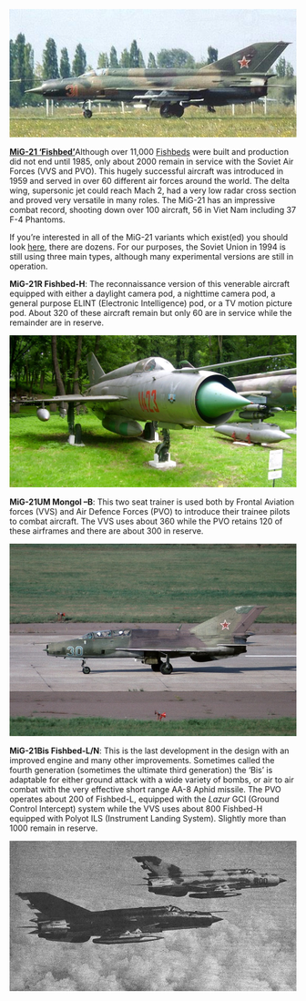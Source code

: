 ![](/assets/images/warsaw/su/air/mig21/image1.jpg)

[**MiG-21 ‘Fishbed’**](http://www.airvectors.net/avmig23.html)Although
over 11,000
[Fishbeds](http://www.topedge.com/panels/aircraft/sites/kraft/mig1.htm)
were built and production did not end until 1985, only about 2000 remain
in service with the Soviet Air Forces (VVS and PVO). This hugely
successful aircraft was introduced in 1959 and served in over 60
different air forces around the world. The delta wing, supersonic jet
could reach Mach 2, had a very low radar cross section and proved very
versatile in many roles. The MiG-21 has an impressive combat record,
shooting down over 100 aircraft, 56 in Viet Nam including 37 F-4
Phantoms.

If you’re interested in all of the MiG-21 variants which exist(ed) you
should look
[here](https://en.wikipedia.org/wiki/List_of_Mikoyan-Gurevich_MiG-21_variants),
there are dozens. For our purposes, the Soviet Union in 1994 is still
using three main types, although many experimental versions are still in
operation.

**MiG-21R Fishbed-H**: The reconnaissance version of this venerable
aircraft equipped with either a daylight camera pod, a nighttime camera
pod, a general purpose ELINT (Electronic Intelligence) pod, or a TV
motion picture pod. About 320 of these aircraft remain but only 60 are
in service while the remainder are in reserve.

![](/assets/images/warsaw/su/air/mig21/image2.jpg)

**MiG-21UM Mongol –B**: This two seat trainer is used both by Frontal
Aviation forces (VVS) and Air Defence Forces (PVO) to introduce their
trainee pilots to combat aircraft. The VVS uses about 360 while the PVO
retains 120 of these airframes and there are about 300 in reserve.

![](/assets/images/warsaw/su/air/mig21/image3.jpeg)

**MiG-21Bis Fishbed-L/N**: This is the last development in the design
with an improved engine and many other improvements. Sometimes called
the fourth generation (sometimes the ultimate third generation) the
‘Bis’ is adaptable for either ground attack with a wide variety of
bombs, or air to air combat with the very effective short range AA-8
Aphid missile. The PVO operates about 200 of Fishbed-L, equipped with
the *Lazur* GCI (Ground Control Intercept) system while the VVS uses
about 800 Fishbed-H equipped with Polyot ILS (Instrument Landing
System). Slightly more than 1000 remain in reserve.

![](/assets/images/warsaw/su/air/mig21/image4.jpg)
